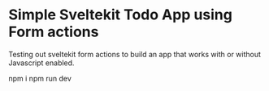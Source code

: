 # Simple Sveltekit Todo App using Form actions

Testing out sveltekit form actions to build an app that works with or without Javascript enabled.

npm i 
npm run dev

